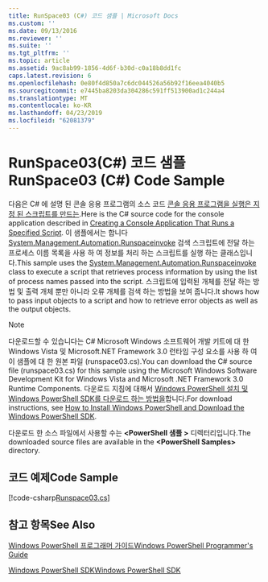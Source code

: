 ```yaml
---
title: RunSpace03 (C#) 코드 샘플 | Microsoft Docs
ms.custom: ''
ms.date: 09/13/2016
ms.reviewer: ''
ms.suite: ''
ms.tgt_pltfrm: ''
ms.topic: article
ms.assetid: 9ac8ab99-1856-4d6f-b30d-c0a18b8dd1fc
caps.latest.revision: 6
ms.openlocfilehash: 0e80f4d850a7c6dc044526a56b92f16eea4040b5
ms.sourcegitcommit: e7445ba8203da304286c591ff513900ad1c244a4
ms.translationtype: MT
ms.contentlocale: ko-KR
ms.lasthandoff: 04/23/2019
ms.locfileid: "62081379"
---
```

# <a name="runspace03-c-code-sample"></a><span data-ttu-id="206fa-102">RunSpace03(C#) 코드 샘플</span><span class="sxs-lookup"><span data-stu-id="206fa-102">RunSpace03 (C#) Code Sample</span></span>

<span data-ttu-id="206fa-103">다음은 C# 에 설명 된 콘솔 응용 프로그램의 소스 코드 [콘솔 응용 프로그램을 실행은 지정 된 스크립트를 만드는](http://msdn.microsoft.com/en-us/a93e6006-36db-4bcc-b9da-c5bebf4ffd68).</span><span class="sxs-lookup"><span data-stu-id="206fa-103">Here is the C# source code for the console application described in [Creating a Console Application That Runs a Specified Script](http://msdn.microsoft.com/en-us/a93e6006-36db-4bcc-b9da-c5bebf4ffd68).</span></span> <span data-ttu-id="206fa-104">이 샘플에서는 합니다 [System.Management.Automation.Runspaceinvoke](/dotnet/api/System.Management.Automation.RunspaceInvoke) 검색 스크립트에 전달 하는 프로세스 이름 목록을 사용 하 여 정보를 처리 하는 스크립트를 실행 하는 클래스입니다.</span><span class="sxs-lookup"><span data-stu-id="206fa-104">This sample uses the [System.Management.Automation.Runspaceinvoke](/dotnet/api/System.Management.Automation.RunspaceInvoke) class to execute a script that retrieves process information by using the list of process names passed into the script.</span></span> <span data-ttu-id="206fa-105">스크립트에 입력된 개체를 전달 하는 방법 및 출력 개체 뿐만 아니라 오류 개체를 검색 하는 방법을 보여 줍니다.</span><span class="sxs-lookup"><span data-stu-id="206fa-105">It shows how to pass input objects to a script and how to retrieve error objects as well as the output objects.</span></span>

> [!NOTE]
> <span data-ttu-id="206fa-106">다운로드할 수 있습니다는 C# Microsoft Windows 소프트웨어 개발 키트에 대 한 Windows Vista 및 Microsoft.NET Framework 3.0 런타임 구성 요소를 사용 하 여이 샘플에 대 한 원본 파일 (runspace03.cs).</span><span class="sxs-lookup"><span data-stu-id="206fa-106">You can download the C# source file (runspace03.cs) for this sample using the Microsoft Windows Software Development Kit for Windows Vista and Microsoft .NET Framework 3.0 Runtime Components.</span></span> <span data-ttu-id="206fa-107">다운로드 지침에 대해서 [Windows PowerShell 설치 및 Windows PowerShell SDK를 다운로드 하는 방법을](/powershell/developer/installing-the-windows-powershell-sdk)합니다.</span><span class="sxs-lookup"><span data-stu-id="206fa-107">For download instructions, see [How to Install Windows PowerShell and Download the Windows PowerShell SDK](/powershell/developer/installing-the-windows-powershell-sdk).</span></span>
>
> <span data-ttu-id="206fa-108">다운로드 한 소스 파일에서 사용할 수는  **\<PowerShell 샘플 >** 디렉터리입니다.</span><span class="sxs-lookup"><span data-stu-id="206fa-108">The downloaded source files are available in the **\<PowerShell Samples>** directory.</span></span>

## <a name="code-sample"></a><span data-ttu-id="206fa-109">코드 예제</span><span class="sxs-lookup"><span data-stu-id="206fa-109">Code Sample</span></span>

[!code-csharp[Runspace03.cs](../../powershell-sdk-samples/SDK-2.0/csharp/Runspace03/Runspace03.cs#L11-L88 "Runspace03.cs")]

## <a name="see-also"></a><span data-ttu-id="206fa-110">참고 항목</span><span class="sxs-lookup"><span data-stu-id="206fa-110">See Also</span></span>

[<span data-ttu-id="206fa-111">Windows PowerShell 프로그래머 가이드</span><span class="sxs-lookup"><span data-stu-id="206fa-111">Windows PowerShell Programmer's Guide</span></span>](./windows-powershell-programmer-s-guide.md)

[<span data-ttu-id="206fa-112">Windows PowerShell SDK</span><span class="sxs-lookup"><span data-stu-id="206fa-112">Windows PowerShell SDK</span></span>](../windows-powershell-reference.md)